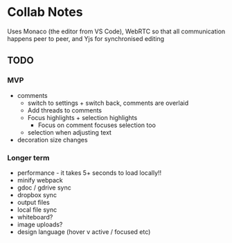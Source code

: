 Collab Notes
============

Uses Monaco (the editor from VS Code), WebRTC so that all communication happens peer to peer, and Yjs for synchronised editing

TODO
----
### MVP
- comments
  - switch to settings + switch back, comments are overlaid
  - Add threads to comments
  - Focus highlights + selection highlights
    - Focus on comment focuses selection too
  - selection when adjusting text
- decoration size changes

### Longer term
- performance - it takes 5+ seconds to load locally!!
- minify webpack
- gdoc / gdrive sync
- dropbox sync
- output files
- local file sync
- whiteboard?
- image uploads?
- design language (hover v active / focused etc)
